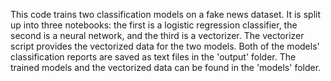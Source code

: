 This code trains two classification models on a fake news dataset. It is split up into three notebooks: the first is a logistic regression classifier, the second is a neural network, and the third is a vectorizer. The vectorizer script provides the vectorized data for the two models. 
Both of the models' classification reports are saved as text files in the 'output' folder. The trained models and the vectorized data can be found in the 'models' folder.